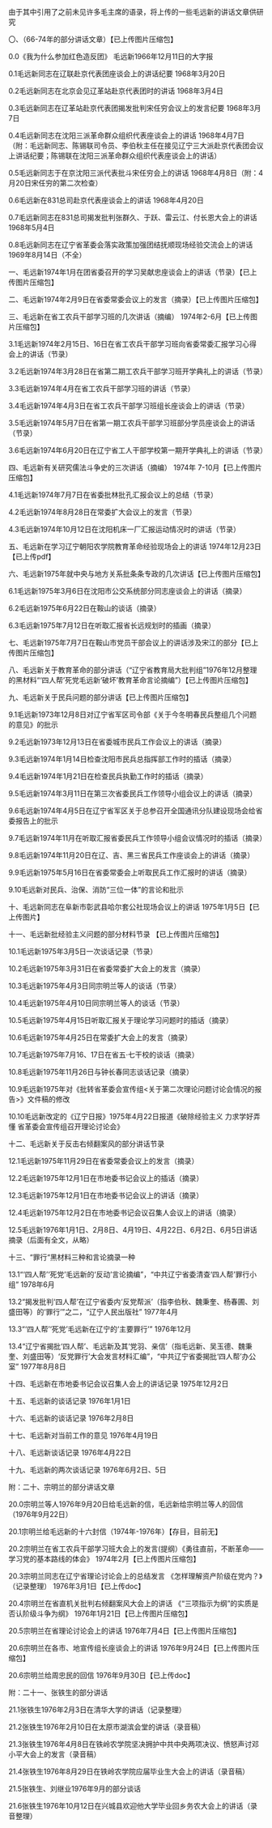 由于其中引用了之前未见许多毛主席的语录，将上传的一些毛远新的讲话文章供研究
 
〇、（66-74年的部分讲话文章）【已上传图片压缩包】

0.0《我为什么参加红色造反团》 毛远新1966年12月11日的大字报

0.1毛远新同志在辽联赴京代表团座谈会上的讲话纪要 1968年3月20日

0.2毛远新同志在北京会见辽革站赴京代表团时的讲话 1968年3月4日

0.3毛远新同志在辽革站赴京代表团揭发批判宋任穷会议上的发言纪要 1968年3月7日

0.4毛远新同志在沈阳三派革命群众组织代表座谈会上的讲话 1968年4月7日（附：毛远新同志、陈锡联司令员、李伯秋主任在接见辽宁三大派赴京代表团会议上讲话纪要；陈锡联在沈阳三派革命群众组织代表座谈会上的讲话）

0.5毛远新同志于在京沈阳三派代表批斗宋任穷会上的讲话 1968年4月8日（附：4月20日宋任穷的第二次检查）

0.6毛远新在831总司赴京代表座谈会上的讲话 1968年4月20日

0.7毛远新同志在831总司揭发批判张群久、于跃、雷云江、付长恩大会上的讲话 1968年5月4日

0.8毛远新同志在辽宁省革委会落实政策加强团结抚顺现场经验交流会上的讲话 1969年8月14日（不全）

一、毛远新1974年1月在团省委召开的学习吴献忠座谈会上的讲话（节录）【已上传图片压缩包】

二、毛远新1974年2月9日在省委常委会议上的发言（摘录）【已上传图片压缩包】

三、毛远新在省工农兵干部学习班的几次讲话（摘编） 1974年2-6月【已上传图片压缩包】

3.1毛远新1974年2月15日、16日在省工农兵干部学习班向省委常委汇报学习心得会上的讲话（节录）

3.2毛远新1974年3月28日在省第二期工农兵干部学习班开学典礼上的讲话（节录）

3.3毛远新1974年4月在省工农兵干部学习班的讲话（节录）

3.4毛远新1974年4月3日在省工农兵干部学习班组长座谈会上的讲话（节录）

3.5毛远新1974年5月7日在省第一期工农兵干部学习班部分学员座谈会上的讲话（节录）

3.6毛远新1974年6月20日在辽宁省工人干部学校第一期开学典礼上的讲话（节录）

四、毛远新有关研究儒法斗争史的三次讲话（摘编） 1974年 7-10月【已上传图片压缩包】

4.1毛远新1974年7月7日在省委批林批孔汇报会议上的总结（节录）

4.2毛远新1974年8月28日在常委扩大会议上的发言（节录）

4.3毛远新1974年10月12日在沈阳机床一厂汇报运动情况时的讲话（节录）

五、毛远新在学习辽宁朝阳农学院教育革命经验现场会上的讲话 1974年12月23日【已上传pdf】

六、毛远新1975年就中央与地方关系批条条专政的几次讲话【已上传图片压缩包】

6.1毛远新1975年3月6日在沈阳市公交系统部分同志座谈会上的讲话（摘录）

6.2毛远新1975年6月22日在鞍山的谈话（摘录）

6.3毛远新1975年7月12日在听取汇报省长远规划时的插画（摘录）

七、毛远新1975年7月7日在鞍山市党员干部会议上的讲话涉及宋江的部分【已上传图片压缩包】

八、毛远新关于教育革命的部分讲话（“辽宁省教育局大批判组”1976年12月整理的黑材料“‘四人帮’死党毛远新‘破坏’教育革命言论摘编”）【已上传图片压缩包】

九、毛远新关于民兵问题的部分讲话【已上传图片压缩包】

9.1毛远新1973年12月8日对辽宁省军区司令部《关于今冬明春民兵整组几个问题的意见》的批示

9.2毛远新1973年12月13日在省委城市民兵工作会议上的讲话（摘录）

9.3毛远新1974年1月14日检查沈阳市民兵总指挥部工作时的插话（摘录）

9.4毛远新1974年1月21日在检查民兵执勤工作时的插话（摘录）

9.5毛远新1974年3月11日在第三次省委民兵工作领导小组会议上的讲话（摘录）

9.6毛远新1974年4月5日在辽宁省军区关于总参召开全国通讯分队建设现场会给省委报告上的批示

9.7毛远新1974年11月在听取汇报省委民兵工作领导小组会议情况时的插话（摘录）

9.8毛远新1974年11月20日在辽、吉、黑三省民兵工作座谈会上的讲话（摘录）

9.9毛远新1975年5月16日在省委常委会上听取民兵工作汇报时的讲话（摘录）

9.10毛远新对民兵、治保、消防“三位一体”的言论和批示

十、毛远新同志在阜新市彰武县哈尔套公社现场会议上的讲话 1975年1月5日【已上传图片】

十一、毛远新批经验主义问题的部分材料节录 【已上传图片压缩包】

10.1毛远新1975年3月5日一次谈话记录（节录）

10.2毛远新1975年3月31日在省委常委扩大会上的发言（摘录）

10.3毛远新1975年4月3日同宗明兰等人的谈话（节录）

10.4毛远新1975年4月10日同宗明兰等人的谈话（节录）

10.5毛远新1975年4月15日听取汇报关于理论学习问题时的插话（摘录）

10.6毛远新1975年4月25日在常委扩大会上的发言（摘录）

10.7毛远新1975年7月16、17日在省五·七干校的谈话（摘录）

10.8毛远新1975年11月26日与钟长春同志谈话记录（摘录）

10.9毛远新1975年对《批转省革委会宣传组<关于第二次理论问题讨论会情况的报告>》文件稿的修改

10.10毛远新改定的《辽宁日报》1975年4月22日报道《破除经验主义 力求学好弄懂 省革委会宣传组召开理论讨论会》

十二、毛远新关于反击右倾翻案风的部分讲话节录

12.1毛远新1975年11月29日在省委常委会议上的发言（摘录）

12.2毛远新1975年12月1日在市地委书记会议上的插话（摘录）

12.3毛远新1975年12月1日在市地委书记会议上的讲话（摘录）

12.4毛远新1975年12月2日在市地委书记会议召集人会议上的讲话（摘录）

12.5毛远新1976年1月1日、2月8日、4月19日、4月22日、6月2日、6月5日讲话摘录（后面有全文，从略）

十三、“罪行“黑材料三种和言论摘录一种

13.1“‘四人帮’‘死党’毛远新的‘反动’言论摘编”，“中共辽宁省委清查‘四人帮’罪行小组” 1978年6月

13.2“揭发批判‘四人帮’在辽宁省委内‘反党帮派’（指李伯秋、魏秉奎、杨春圃、刘盛田等）的‘罪行’”之二，“辽宁人民出版社” 1977年4月

13.3“‘四人帮’‘死党’毛远新在辽宁的‘主要罪行’” 1976年12月

13.4“辽宁省揭批‘四人帮’、毛远新及其‘党羽、亲信’（指毛远新、吴玉德、魏秉奎、刘盛田等）‘反党罪行’大会发言材料汇编”，“中共辽宁省委揭批‘四人帮’办公室” 1977年8月8日

十四、毛远新在市地委书记会议召集人会上的讲话记录 1975年12月2日

十五、毛远新的谈话记录 1976年1月1日

十六、毛远新的谈话记录 1976年2月8日

十七、毛远新对当前工作的意见 1976年4月19日

十八、毛远新谈话记录 1976年4月22日

十九、毛远新的两次谈话记录 1976年6月2日、5日

附：二十、宗明兰的部分讲话文章

20.0宗明兰等人1976年9月20日给毛远新的信，毛远新给宗明兰等人的回信（1976年9月22日）

20.1宗明兰给毛远新的十六封信（1974年-1976年）【存目，目前无】

20.2宗明兰在省工农兵干部学习班大会上的发言(提纲）《勇往直前，不断革命——学习党的基本路线的体会》 1974年2月【已上传图片压缩包】

20.3宗明兰同志在辽宁省理论讨论会上的总结发言 《怎样理解资产阶级在党内？》（记录整理） 1976年3月1日【已上传doc】

20.4宗明兰在省直机关批判右倾翻案风大会上的讲话 《“三项指示为纲”的实质是否认阶级斗争为纲》 1976年1月21日【已上传图片压缩包】

20.5宗明兰在省理论讨论会上的讲话 1976年7月4日【已上传图片压缩包】

20.6宗明兰在各市、地宣传组长座谈会上的讲话 1976年9月24日【已上传图片压缩包】

20.6宗明兰给周忠民的回信 1976年9月30日【已上传doc】

附：二十一、张铁生的部分讲话

21.1张铁生1976年2月3日在清华大学的讲话（记录整理）

21.2张铁生1976年2月10日在太原市湖滨会堂的讲话（录音稿）

21.3张铁生1976年4月8日在铁岭农学院坚决拥护中共中央两项决议、愤怒声讨邓小平大会上的发言（录音稿）

21.4张铁生1976年8月29日在铁岭农学院应届毕业生大会上的讲话（录音稿）

21.5张铁生、刘继业1976年9月的部分谈话

21.6张铁生1976年10月12日在兴城县欢迎他大学毕业回乡务农大会上的讲话（录音整理）
